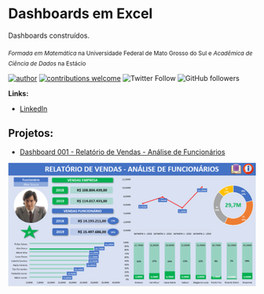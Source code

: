 # Dashboards em Excel
Dashboards construídos.

<sub>*Formada em Matemática* na Universidade Federal de Mato Grosso do Sul e *Acadêmica de Ciência de Dados* na Estácio</sub>

[![author](https://img.shields.io/badge/Autora-Roberta%20Ferreira-red)](https://www.linkedin.com/in/robertaferreira91)
[![contributions welcome](https://img.shields.io/badge/Contribui%C3%A7%C3%B5es-Bem--Vindos-green?style=flat)](https://github.com/prfs91/dio-desafio-github-primeiro-repositorio/issues)
![Twitter Follow](https://img.shields.io/twitter/follow/prfs91?label=Seguir&style=social)
![GitHub followers](https://img.shields.io/github/followers/prfs91?label=Seguir&style=social)

**Links:**
* [LinkedIn](https://www.linkedin.com/in/robertaferreira91)


## Projetos:
* [Dashboard 001 - Relatório de Vendas - Análise de Funcionários](https://github.com/prfs91/excel_dashboards/blob/6ba26547d4d99a5551b36915ada324fa54b3f664/Dashboard%20001%20-%20Relat%C3%B3rio%20de%20Vendas%20-%20An%C3%A1lise%20de%20Funcion%C3%A1rios.xlsx)
<p align="center">
  <img src="Dashboard 001 - 01.png" >
</p>
